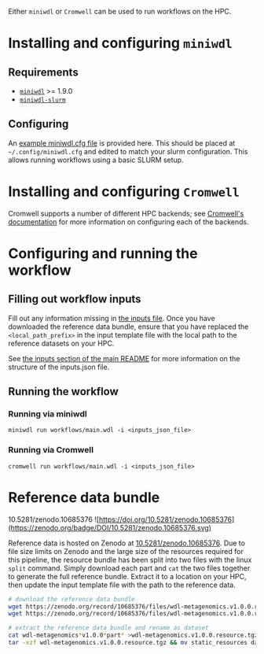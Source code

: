 Either `miniwdl` or `Cromwell` can be used to run workflows on the HPC.

# Installing and configuring `miniwdl`

## Requirements

- [`miniwdl`](https://github.com/chanzuckerberg/miniwdl) >= 1.9.0
- [`miniwdl-slurm`](https://github.com/miniwdl-ext/miniwdl-slurm)

## Configuring

An [example miniwdl.cfg file](miniwdl.cfg) is provided here. This should be placed at `~/.config/miniwdl.cfg` and edited to match your slurm configuration. This allows running workflows using a basic SLURM setup.

# Installing and configuring `Cromwell`

Cromwell supports a number of different HPC backends; see [Cromwell's documentation](https://cromwell.readthedocs.io/en/stable/backends/HPC/) for more information on configuring each of the backends.

# Configuring and running the workflow

## Filling out workflow inputs

Fill out any information missing in [the inputs file](inputs.hpc.json). Once you have downloaded the reference data bundle, ensure that you have replaced the `<local_path_prefix>` in the input template file with the local path to the reference datasets on your HPC.

See [the inputs section of the main README](../../README.md#workflow-inputs) for more information on the structure of the inputs.json file.

## Running the workflow

### Running via miniwdl

`miniwdl run workflows/main.wdl -i <inputs_json_file>`

### Running via Cromwell

`cromwell run workflows/main.wdl -i <inputs_json_file>`

# Reference data bundle

10.5281/zenodo.10685376
![https://doi.org/10.5281/zenodo.10685376](https://zenodo.org/badge/DOI/10.5281/zenodo.10685376.svg)

Reference data is hosted on Zenodo at [10.5281/zenodo.10685376](https://zenodo.org/record/10685376). Due to file size limits on Zenodo and the large size of the resources required for this pipeline, the resource bundle has been split into two files with the linux `split` command. Simply download each part and `cat` the two files together to generate the full reference bundle. Extract it to a location on your HPC, then update the input template file with the path to the reference data.

```bash
# download the reference data bundle
wget https://zenodo.org/record/10685376/files/wdl-metagenomics.v1.0.0.resource.part_a
wget https://zenodo.org/record/10685376/files/wdl-metagenomics.v1.0.0.resource.part_b

# extract the reference data bundle and rename as dataset
cat wdl-metagenomics*v1.0.0*part* >wdl-metagenomics.v1.0.0.resource.tgz
tar -xzf wdl-metagenomics.v1.0.0.resource.tgz && mv static_resources dataset
```